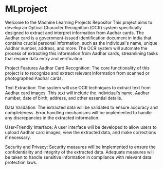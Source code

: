 # MLproject
Welcome to the Machine Learning Projects Repositor
This project aims to develop an Optical Character Recognition (OCR) system specifically designed to extract and interpret information from Aadhar cards. The Aadhar card is a government-issued identification document in India that contains crucial personal information, such as the individual's name, unique Aadhar number, address, and more. The OCR system will automate the process of extracting this information from Aadhar cards, streamlining tasks that require data entry and verification.

Project Features
Aadhar Card Recognition: The core functionality of this project is to recognize and extract relevant information from scanned or photographed Aadhar cards.

Text Extraction: The system will use OCR techniques to extract text from Aadhar card images. This text will include the individual's name, Aadhar number, date of birth, address, and other essential details.

Data Validation: The extracted data will be validated to ensure accuracy and completeness. Error handling mechanisms will be implemented to handle any discrepancies in the extracted information.

User-Friendly Interface: A user interface will be developed to allow users to upload Aadhar card images, view the extracted data, and make corrections if necessary.

Security and Privacy: Security measures will be implemented to ensure the confidentiality and integrity of the extracted data. Adequate measures will be taken to handle sensitive information in compliance with relevant data protection laws.
